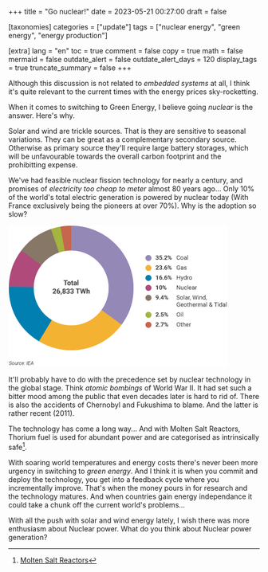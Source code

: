 +++
title = "Go nuclear!"
date = 2023-05-21 00:27:00
draft = false

[taxonomies]
categories = ["update"]
tags = ["nuclear energy", "green energy", "energy production"]

[extra]
lang = "en"
toc = true
comment = false
copy = true
math = false
mermaid = false
outdate_alert = false
outdate_alert_days = 120
display_tags = true
truncate_summary = false
+++

Although this discussion is not related to *embedded systems* at all, I think it's quite relevant to the current times with the energy prices sky-rocketting.

When it comes to switching to Green Energy, I believe going *nuclear* is the answer. Here's why.

Solar and wind are trickle sources. That is they are sensitive to seasonal variations. They can be great as a complementary secondary source. Otherwise as primary source they'll require large battery storages, which will be unfavourable towards the overall carbon footprint and the prohibitting expense.

We've had feasible nuclear fission technology for nearly a century, and promises of *electricity too cheap to meter* almost 80 years ago... Only 10% of the world's total electric generation is powered by nuclear today (With France exclusively being the pioneers at over 70%). Why is the adoption so slow?

![electric production breakdown](/img/world-electricity-production-2022.png)

It'll probably have to do with the precedence set by nuclear technology in the global stage. Think *atomic bombings* of World War II. It had set such a bitter mood among the public that even decades later is hard to rid of. There is also the accidents of Chernobyl and Fukushima to blame. And the latter is rather recent (2011).

The technology has come a long way... And with Molten Salt Reactors, Thorium fuel is used for abundant power and are categorised as intrinsically safe[^1].

With soaring world temperatures and energy costs there's never been more urgency in switching to *green energy*. And I think it is when you commit and deploy the technology, you get into a feedback cycle where you incrementally improve. That's when the money pours in for research and the technology matures. And when countries gain energy independance it could take a chunk off the current world's problems...

With all the push with solar and wind energy lately, I wish there was more enthusiasm about Nuclear power. What do you think about Nuclear power generation?


[^1]: [Molten Salt Reactors](https://world-nuclear.org/information-library/current-and-future-generation/molten-salt-reactors.aspx)
